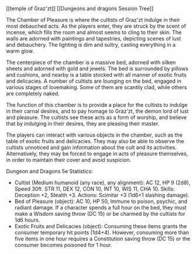 [[temple of Graz'zt]]
[[Dungeons and dragons Session Tree]]

The Chamber of Pleasure is where the cultists of Graz'zt indulge in their most debauched acts. As the players enter, they are struck by the scent of incense, which fills the room and almost seems to cling to their skin. The walls are adorned with paintings and tapestries, depicting scenes of lust and debauchery. The lighting is dim and sultry, casting everything in a warm glow.

The centerpiece of the chamber is a massive bed, adorned with silken sheets and adorned with gold and jewels. The bed is surrounded by pillows and cushions, and nearby is a table stocked with all manner of exotic fruits and delicacies. A number of cultists are lounging on the bed, engaged in various stages of lovemaking. Some of them are scantily clad, while others are completely naked.

The function of this chamber is to provide a place for the cultists to indulge in their carnal desires, and to pay homage to Graz'zt, the demon lord of lust and pleasure. The cultists see these acts as a form of worship, and believe that by indulging in their desires, they are pleasing their master.

The players can interact with various objects in the chamber, such as the table of exotic fruits and delicacies. They may also be able to observe the cultists unnoticed and gain information about the cult and its activities. Alternatively, they may be forced to engage in acts of pleasure themselves, in order to maintain their cover and avoid suspicion.

Dungeon and Dragons 5e Statistics:

-   Cultist (Medium humanoid (any race), any alignment): AC 12, HP 9 (2d8), Speed 30ft. STR 11, DEX 12, CON 10, INT 10, WIS 11, CHA 10. Skills: Deception +2, Stealth +3. Actions: Scimitar +3 (1d6+1 slashing damage).
-   Bed of Pleasure (object): AC 10, HP 50, Immune to poison, psychic, and radiant damage. If a character spends a full hour on the bed, they must make a Wisdom saving throw (DC 15) or be charmed by the cultists for 1d6 hours.
-   Exotic Fruits and Delicacies (object): Consuming these items grants the consumer temporary hit points (1d4+4). However, consuming more than five items in one hour requires a Constitution saving throw (DC 15) or the consumer becomes poisoned for 1 hour.